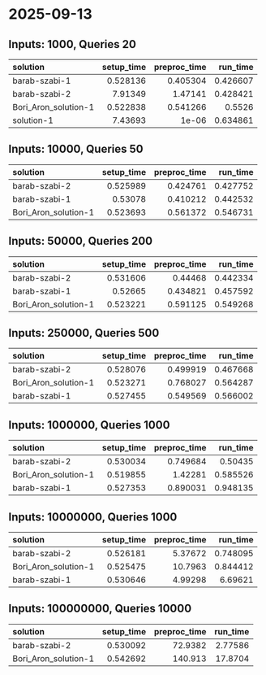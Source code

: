 # 2025-09-13

## Inputs: 1000, Queries 20

| solution             |   setup_time |   preproc_time |   run_time |
|:---------------------|-------------:|---------------:|-----------:|
| barab-szabi-1        |     0.528136 |       0.405304 |   0.426607 |
| barab-szabi-2        |     7.91349  |       1.47141  |   0.428421 |
| Bori_Aron_solution-1 |     0.522838 |       0.541266 |   0.5526   |
| solution-1           |     7.43693  |       1e-06    |   0.634861 |

## Inputs: 10000, Queries 50

| solution             |   setup_time |   preproc_time |   run_time |
|:---------------------|-------------:|---------------:|-----------:|
| barab-szabi-2        |     0.525989 |       0.424761 |   0.427752 |
| barab-szabi-1        |     0.53078  |       0.410212 |   0.442532 |
| Bori_Aron_solution-1 |     0.523693 |       0.561372 |   0.546731 |

## Inputs: 50000, Queries 200

| solution             |   setup_time |   preproc_time |   run_time |
|:---------------------|-------------:|---------------:|-----------:|
| barab-szabi-2        |     0.531606 |       0.44468  |   0.442334 |
| barab-szabi-1        |     0.52665  |       0.434821 |   0.457592 |
| Bori_Aron_solution-1 |     0.523221 |       0.591125 |   0.549268 |

## Inputs: 250000, Queries 500

| solution             |   setup_time |   preproc_time |   run_time |
|:---------------------|-------------:|---------------:|-----------:|
| barab-szabi-2        |     0.528076 |       0.499919 |   0.467668 |
| Bori_Aron_solution-1 |     0.523271 |       0.768027 |   0.564287 |
| barab-szabi-1        |     0.527455 |       0.549569 |   0.566002 |

## Inputs: 1000000, Queries 1000

| solution             |   setup_time |   preproc_time |   run_time |
|:---------------------|-------------:|---------------:|-----------:|
| barab-szabi-2        |     0.530034 |       0.749684 |   0.50435  |
| Bori_Aron_solution-1 |     0.519855 |       1.42281  |   0.585526 |
| barab-szabi-1        |     0.527353 |       0.890031 |   0.948135 |

## Inputs: 10000000, Queries 1000

| solution             |   setup_time |   preproc_time |   run_time |
|:---------------------|-------------:|---------------:|-----------:|
| barab-szabi-2        |     0.526181 |        5.37672 |   0.748095 |
| Bori_Aron_solution-1 |     0.525475 |       10.7963  |   0.844412 |
| barab-szabi-1        |     0.530646 |        4.99298 |   6.69621  |

## Inputs: 100000000, Queries 10000

| solution             |   setup_time |   preproc_time |   run_time |
|:---------------------|-------------:|---------------:|-----------:|
| barab-szabi-2        |     0.530092 |        72.9382 |    2.77586 |
| Bori_Aron_solution-1 |     0.542692 |       140.913  |   17.8704  |